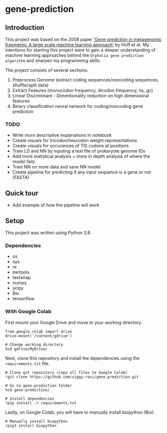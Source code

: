 # gene-prediction

## Introduction

This project was based on the 2008 paper ['Gene prediction in metagenomic fragments: A large scale machine learning approach'](https://bmcbioinformatics.biomedcentral.com/articles/10.1186/1471-2105-9-217) by Hoff et at. My intentions for starting this project were to gain a deeper understanding of machine learning approaches behind the `Orphelia gene prediction algorithm` and sharpen my programming skills. 
    
The project consists of several sections:
1. Preprocess Genome (extract coding sequences/noncoding sequences, shuffle/split data)
2. Extract Features (monocodon frequency, dicodon frequency, tis, gc)
3. Linear Discriminant - Dimentionality reduction on high dimensional features
4. Binary classification neural network for coding/noncoding gene prediction
 
### TODO
* Write more descriptive explanations in notebook
* Create visuals for tricodon/hexcodon weight representations
* Create visuals for occurances of TIS codons at positions
* Train LD and NN by inputing a text file of prokaryote genome IDs
* Add more statistical analysis + more in depth analysis of where the model fails
* Train NN on more data and save NN model
* Create pipeline for predicting if any input sequence is a gene or not (FASTA) 

## Quick tour
* Add example of how the pipeline will work

## Setup
This project was written using Python 3.8. 

### Dependencies
* os
* sys
* re
* itertools
* textwrap
* numpy
* scipy
* Bio
* tensorflow

### With Google Colab
First mount your Google Drive and move to your working directory. 

    from google.colab import drive
    drive.mount('/content/gdrive')

    # Change working directory
    %cd gdrive/MyDrive/
    
Next, clone this repository and install the dependencies using the `requirements.txt` file.

    # Clone git repository (copy all files to Google Colab)
    !git clone https://github.com/viggy-ravi/gene-prediction.git
    
    # Go to gene-prediction folder
    %cd gene-prediction/

    # Install dependencies
    !pip install -r requirements.txt

Lastly, on Google Colab, you will have to manually install biopython (Bio).

    # Manually install biopython
    !pip3 install biopython
